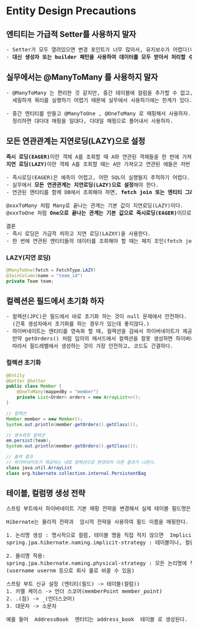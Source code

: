 # Entity Design Precautions
## 엔티티는 가급적 Setter를 사용하지 말자
<pre>
- Setter가 모두 열려있으면 변경 포인트가 너무 많아서, 유지보수가 어렵다(나중에 리펙토링으로 Seeter 제거)
- <b>대신 생성자 또는 builder 패턴을 사용하여 데이터를 모두 받아서 처리할 수 있다.</b>
</pre>
## 실무에서는 @ManyToMany 를 사용하지 말자
<pre>
- @ManyToMany 는 편리한 것 같지만, 중간 테이블에 컬럼을 추가할 수 없고,
  세밀하게 쿼리를 실행하기 어렵기 때문에 실무에서 사용하기에는 한계가 있다.

- 중간 엔티티를 만들고 @ManyToOne , @OneToMany 로 매핑해서 사용하자.
  정리하면 대다대 매핑을 일대다, 다대일 매핑으로 풀어내서 사용하자.
</pre>
## 모든 연관관계는 지연로딩(LAZY)으로 설정
<pre>
<b>즉시 로딩(EAGER)</b>이란 객체 A를 조회할 때 A와 연관된 객체들을 한 번에 가져오는 것이다.
<b>지연 로딩(LAZY)</b>이란 객체 A를 조회할 때는 A만 가져오고 연관된 애들은 저번 게시글에서 본 프락시 초기화 방법으로 가져온다.

- 즉시로딩(EAGER)은 예측이 어렵고, 어떤 SQL이 실행될지 추적하기 어렵다. 특히 JPQL을 실행할 때 N+1 문제가 자주 발생한다.
- 실무에서 <b>모든 연관관계는 지연로딩(LAZY)으로 설정</b>해야 한다.
- 연관된 엔티티를 함께 DB에서 조회해야 하면, <b>fetch join 또는 엔티티 그래프 기능을 사용하여 한 번에 데이터를 가져올 수 있다.</b>

@xxxToMany 처럼 Many로 끝나는 관계는 기본 값이 지연로딩(LAZY)이다.
@xxxToOne 처럼 <b>One으로 끝나는 관계는 기본 값으로 즉시로딩(EAGER)</b>이므로 직접 지연로딩(LAZY)으로 변경해야 한다.

결론
- 즉시 로딩은 가급적 피하고 지연 로딩(LAZXY)을 사용한다.
- 한 번에 연관된 엔티티들의 데이터를 조회해야 할 때는 페치 조인(fetch join)을 이용한다.
</pre>
### LAZY(지연 로딩)
```java
@ManyToOne(fetch = FetchType.LAZY)
@JoinColumn(name = "team_id")
private Team team;
```
## 컬렉션은 필드에서 초기화 하자
<pre>
- 컬렉션(JFC)은 필드에서 바로 초기화 하는 것이 null 문제에서 안전하다.
  (간혹 생성자에서 초기화를 하는 경우가 있는데 좋지않다.)
- 하이버네이트는 엔티티를 영속화 할 때, 컬렉션을 감싸서 하이버네이트가 제공하는 내장 컬렉션으로 변경한다.
  만약 getOrders() 처럼 임의의 메서드에서 컬렉션을 잘못 생성하면 하이버네이트 내부 메커니즘에 문제가 발생할 수 있다.
  따라서 필드레벨에서 생성하는 것이 가장 안전하고, 코드도 간결하다.
</pre>
### 컬렉션 초기화
```java
@Entity
@Getter @Setter
public class Member {
    @OneToMany(mappedBy = "member")
    private List<Order> orders = new ArrayList<>();
}
```
```java
// 컬렉션
Member member = new Member();
System.out.println(member.getOrders().getClass());

// 영속화한 컬렉션
em.persist(team);
System.out.println(member.getOrders().getClass());

// 출력 결과
// 하이버네이트가 제공하는 내장 컬렉션으로 변경되어 다른 결과가 나온다.
class java.util.ArrayList
class org.hibernate.collection.internal.PersistentBag
```
## 테이블, 컬럼명 생성 전략
<pre>
스프링 부트에서 하이버네이트 기본 매핑 전략을 변경해서 실제 테이블 필드명은 다르다.

Hibernate는 물리적 전략과  암시적 전략을 사용하여 필드 이름을 매핑한다.

1. 논리명 생성 : 명시적으로 컬럼, 테이블 명을 직접 적지 않으면  ImplicitNamingStrategy 사용
spring.jpa.hibernate.naming.implicit-strategy : 테이블이나, 컬럼명을 명시하지 않을 때 논리명 적용

2. 물리명 적용:
spring.jpa.hibernate.naming.physical-strategy : 모든 논리명에 적용됨, 실제 테이블에 적용
(username usernm 등으로 회사 룰로 바꿀 수 있음)

스프링 부트 신규 설정 (엔티티(필드) -> 테이블(컬럼))
1. 카멜 케이스 -> 언더 스코어(memberPoint member_point)
2. .(점) -> _(언더스코어)
3. 대문자 -> 소문자

예를 들어  AddressBook  엔터티는 address_book  테이블 로 생성된다.
</pre>
